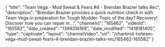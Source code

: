 {
    "title": "Team Vega - Mud Sweat & Fears #4 - Brendan Brazier talks Rec",
    "description": "Brendan Brazier provides a quick nutrition check in with Team Vega in preparation for Tough Mudder. Topic of the day? Recovery! Discover how you can repair m...",
    "channelid": "165462",
    "videoid": "165582",
    "date_created": "1399316168",
    "date_modified": "1418181405",
    "type": "captivate",
    "layout": "channelVideo",
    "url": "\/charbroil-tv\/team-vega-mud-sweat-fears-4-brendan-brazier-talks-rec\/165462-165582"
}